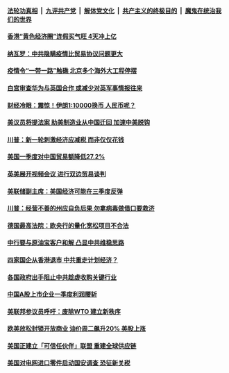 

####  [法轮功真相](../../../../basic/blob/master/README.md?t=05070131) &nbsp;|&nbsp; [九评共产党](../../../../9ping.md/blob/master/README.md?t=05070131) &nbsp;|&nbsp; [解体党文化](../../../../jtdwh.md/blob/master/README.md?t=05070131)  &nbsp;|&nbsp; [共产主义的终极目的](../../../../gczydzjmd.md/blob/master/README.md?t=05070131) &nbsp;|&nbsp; [魔鬼在统治我们的世界](../../../../mgztzwmdsj.md/blob/master/README.md?t=05070131) 

#### [香港“黄色经济圈”连假买气旺 4天冲上亿](../pages/soh7/375514.md?t=05070131) 
#### [纳瓦罗：中共隐瞒疫情比贸易协议问题更大 ](../pages/soh7/375466.md?t=05070131) 
#### [疫情令“一带一路”触礁 北京多个海外大工程停摆](../pages/soh7/375400.md?t=05070131) 
#### [白宫审查华为与英国合作 或减少对英军事情报往来](../pages/soh7/375343.md?t=05070131) 
#### [财经冷眼：震惊！伊朗1:10000换币  人民币呢？](../pages/soh7/375382.md?t=05070131) 
#### [美议员将提法案 助美制造业从中国迁回 加速中美脱钩](../pages/soh7/375358.md?t=05070131) 
#### [川普：新一轮刺激经济应减税 而非仅仅花钱](../pages/soh7/375364.md?t=05070131) 
#### [美国一季度对中国贸易额降低27.2%](../pages/soh7/375376.md?t=05070131) 
#### [英美展开视频会议 进行双边贸易谈判 ](../pages/soh7/375361.md?t=05070131) 
#### [美联储副主席：美国经济可能在三季度反弹](../pages/soh7/375274.md?t=05070131) 
#### [川普：经营不善的州应自负后果 勿拿病毒做借口要救济](../pages/soh7/375280.md?t=05070131) 
#### [德国最高法院：欧央行的量化宽松项目不合法](../pages/soh7/375265.md?t=05070131) 
#### [中行要与原油宝客户和解 凸显中共维稳思路](../pages/soh7/375232.md?t=05070131) 
#### [四家国企从香港退市 中共重走计划经济？](../pages/soh7/375223.md?t=05070131) 
#### [各国政府出手阻止中共趁虚收购关键行业](../pages/soh7/375217.md?t=05070131) 
#### [中国A股上市企业一季度利润腰斩](../pages/soh7/375229.md?t=05070131) 
#### [美联邦参议员呼吁：废除WTO  建立新秩序](../pages/soh7/375214.md?t=05070131) 
#### [欧美放松封锁开放商业 油价周二飙升20% 美股上涨](../pages/soh7/375205.md?t=05070131) 
#### [美国正建立「可信任伙伴」联盟 重建全球供应链](../pages/soh7/375055.md?t=05070131) 
#### [美国对电网进口零件启动国安调查 恐征新关税 ](../pages/soh7/375034.md?t=05070131) 
